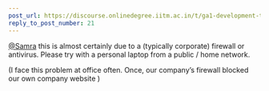 ```yaml
---
post_url: https://discourse.onlinedegree.iitm.ac.in/t/ga1-development-tools-discussion-thread-tds-jan-2025/161083/43
reply_to_post_number: 21
---
```

[@Samra](/u/samra) this is almost certainly due to a (typically corporate) firewall or antivirus. Please try with a personal laptop from a public / home network.

(I face this problem at office often. Once, our company’s firewall blocked our own company website )